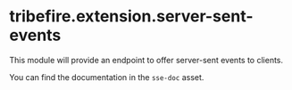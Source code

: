 # tribefire.extension.server-sent-events

This module will provide an endpoint to offer server-sent events to clients.

You can find the documentation in the `sse-doc` asset. 